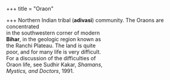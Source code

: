 +++
title = "Oraon"

+++
Northern Indian tribal (**adivasi**) community. The Oraons are concentrated  
in the southwestern corner of modern  
**Bihar**, in the geologic region known as  
the Ranchi Plateau. The land is quite  
poor, and for many life is very difficult.  
For a discussion of the difficulties of  
Oraon life, see Sudhir Kakar, *Shamans*,  
*Mystics, and Doctors*, 1991.
